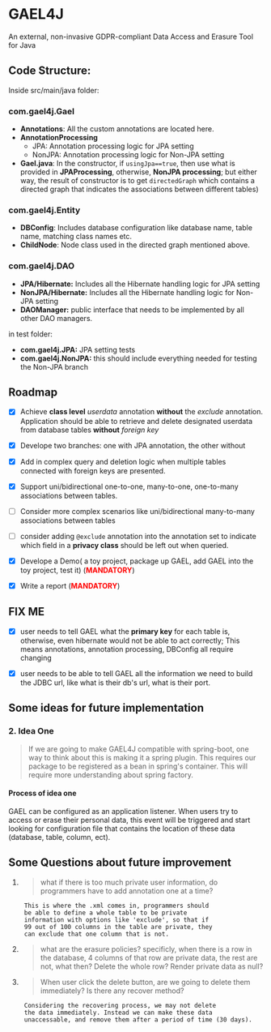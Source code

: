 # GAEL4J
An external, non-invasive GDPR-compliant Data Access and Erasure Tool for Java

## Code Structure:
Inside src/main/java folder:
### com.gael4j.Gael
  - **Annotations**: All the custom annotations are located here.  
  - **AnnotationProcessing**
    - JPA: Annotation processing logic for JPA setting
    - NonJPA: Annotation processing logic for Non-JPA setting
  - **Gael.java**: In the constructor, if ```usingJpa==true```, then use what is provided in **JPAProcessing**, otherwise, **NonJPA processing**; but either way, the result of constructor is to get ```directedGraph``` which contains a directed graph that indicates the associations between different tables)
 

### com.gael4j.Entity
  - **DBConfig**: Includes database configuration like database name, table name, matching class names etc.
  - **ChildNode**: Node class used in the directed graph mentioned above.

### com.gael4j.DAO
  - **JPA/Hibernate:** Includes all the Hibernate handling logic for JPA setting
  - **NonJPA/Hibernate:** Includes all the Hibernate handling logic for Non-JPA setting
  - **DAOManager:** public interface that needs to be implemented by all other DAO managers.

in test folder:

- **com.gael4j.JPA:** JPA setting tests
- **com.gael4j.NonJPA:** this should include everything needed for testing the Non-JPA branch

## Roadmap

- [x] Achieve **class level** *userdata* annotation **without** the *exclude* annotation. Application should be able to retrieve and delete designated userdata from database tables **without** *foreign key*

- [x] Develope two branches: one with JPA annotation, the other without
- [x] Add in complex query and deletion logic when multiple tables connected with foreign keys are presented.
- [x] Support uni/bidirectional one-to-one, many-to-one, one-to-many associations between tables. 
- [ ] Consider more complex scenarios like uni/bidirectional many-to-many associations between tables
- [ ] consider adding ```@exclude``` annotation into the annotation set to indicate which field in a **privacy class** should be left out when queried.
- [x] Develope a Demo( a toy project, package up GAEL, add GAEL into the toy project, test it) (<b><span style="color:red" >MANDATORY</span></b>)
- [x] Write a report (<b><span style="color:red" >MANDATORY</span></b>)


## FIX ME
- [x] user needs to tell GAEL what the **primary key** for each table is, otherwise, even hibernate would not be able to act correctly; This means annotations, annotation processing, DBConfig all require changing
- [x] user needs to be able to tell GAEL all the information we need to build the JDBC url, like what is their db's url, what is their port.

   
## Some ideas for future implementation

### 2. Idea One
> If we are going to make GAEL4J compatible with spring-boot, one way to think about this is making it a spring plugin.
> This requires our package to be registered as a bean in spring's container. This will require more understanding about spring factory.

#### Process of idea one
GAEL can be configured as an application listener. When users try to access or erase their personal data, this event will be 
triggered and start looking for configuration file that contains the location of these data (database, table, column, ect).


## Some Questions about future improvement

1. > what if there is too much private user information, do programmers have to add annotation one at a time?

        This is where the .xml comes in, programmers should
        be able to define a whole table to be private 
        information with options like 'exclude', so that if
        99 out of 100 columns in the table are private, they
        can exclude that one column that is not.

2. > what are the erasure policies? specificly, when there is a row in the database, 4 columns of that row are private data, the rest are not, what then? Delete the whole row? Render private data as null?
      
3. > When user click the delete button, are we going to delete them immediately? Is there any recover method?
                
        Considering the recovering process, we may not delete
        the data immediately. Instead we can make these data 
        unaccessable, and remove them after a period of time (30 days).




